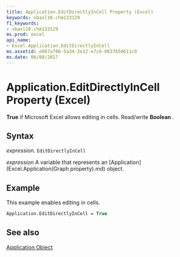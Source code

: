 ```yaml
---
title: Application.EditDirectlyInCell Property (Excel)
keywords: vbaxl10.chm133129
f1_keywords:
- vbaxl10.chm133129
ms.prod: excel
api_name:
- Excel.Application.EditDirectlyInCell
ms.assetid: e867a786-5a34-2e12-e7c6-0637650611c0
ms.date: 06/08/2017
---
```



# Application.EditDirectlyInCell Property (Excel)

 **True** if Microsoft Excel allows editing in cells. Read/write **Boolean** .


## Syntax

 _expression_. `EditDirectlyInCell`

 _expression_ A variable that represents an [Application](Excel.Application(Graph property).md) object.


## Example

This example enables editing in cells.


```vb
Application.EditDirectlyInCell = True
```


## See also


[Application Object](Excel.Application(object).md)

